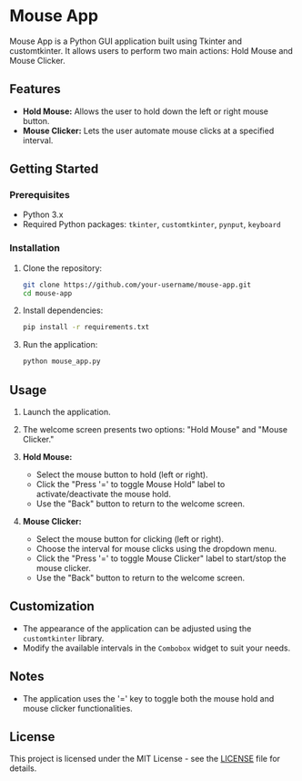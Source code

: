 # Mouse App

Mouse App is a Python GUI application built using Tkinter and customtkinter. It allows users to perform two main actions: Hold Mouse and Mouse Clicker.

## Features

- **Hold Mouse:** Allows the user to hold down the left or right mouse button.
- **Mouse Clicker:** Lets the user automate mouse clicks at a specified interval.

## Getting Started

### Prerequisites

- Python 3.x
- Required Python packages: `tkinter`, `customtkinter`, `pynput`, `keyboard`

### Installation

1. Clone the repository:

   ```bash
   git clone https://github.com/your-username/mouse-app.git
   cd mouse-app
   ```

2. Install dependencies:

   ```bash
   pip install -r requirements.txt
   ```

3. Run the application:

   ```bash
   python mouse_app.py
   ```

## Usage

1. Launch the application.

2. The welcome screen presents two options: "Hold Mouse" and "Mouse Clicker."

3. **Hold Mouse:**
   - Select the mouse button to hold (left or right).
   - Click the "Press '=' to toggle Mouse Hold" label to activate/deactivate the mouse hold.
   - Use the "Back" button to return to the welcome screen.

4. **Mouse Clicker:**
   - Select the mouse button for clicking (left or right).
   - Choose the interval for mouse clicks using the dropdown menu.
   - Click the "Press '=' to toggle Mouse Clicker" label to start/stop the mouse clicker.
   - Use the "Back" button to return to the welcome screen.

## Customization

- The appearance of the application can be adjusted using the `customtkinter` library.
- Modify the available intervals in the `Combobox` widget to suit your needs.

## Notes

- The application uses the '=' key to toggle both the mouse hold and mouse clicker functionalities.

## License

This project is licensed under the MIT License - see the [LICENSE](LICENSE) file for details.
